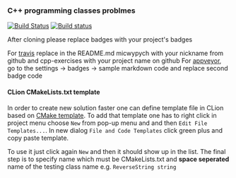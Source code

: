 ### C++ programming classes problmes ###

[![Build Status](https://travis-ci.org/micwypych/cpp-exercises.svg?branch=master)](https://travis-ci.org/zychallo15/mojerozwiazania)
[![Build status](https://ci.appveyor.com/api/projects/status/39thleljhjmtof0t?svg=true)](https://ci.appveyor.com/project/zychallo15/mojerozwiazania)

After cloning please replace badges with your project's badges

For [travis](https://travis-ci.org) replace in the README.md micwypych with your nickname from github and cpp-exercises with your project name on github
For [appveyor](https://ci.appveyor.com), go to the settings -> badges -> sample markdown code and replace second badge code

#### CLion CMakeLists.txt template ####

In order to create new solution faster one can define template file 
in CLion based on [CMake template](scripts/Library_CMakeLists_Add_Template).
To add that template one has to right click in project menu choose
`New` from pop-up menu and and then `Edit File Templates...`. In new dialog
`File and Code Templates` click green plus and copy paste template. 

To use it just click again `New` and then it should show up in the list. 
The final step is to specify name which must be CMakeLists.txt and **space seperated**
name of the testing class name e.g. `ReverseString string`
